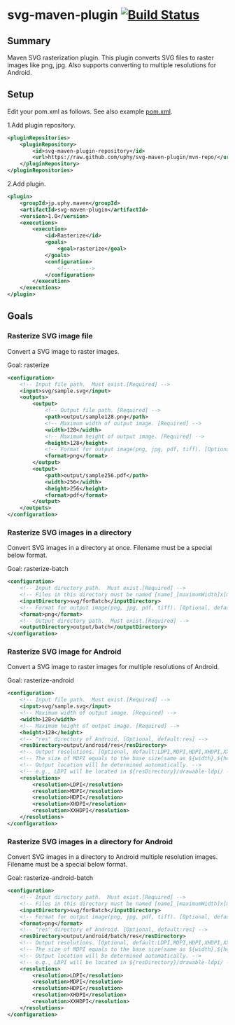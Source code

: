# svg-maven-plugin [![Build Status](https://travis-ci.org/uphy/svg-maven-plugin.svg?branch=develop)](https://travis-ci.org/uphy/svg-maven-plugin)

## Summary

Maven SVG rasterization plugin.
This plugin converts SVG files to raster images like png, jpg. 
Also supports converting to multiple resolutions for Android.

## Setup

Edit your pom.xml as follows.
See also example [pom.xml](https://github.com/uphy/svg-maven-plugin/blob/develop/sample/pom.xml).

1.Add plugin repository.

```xml
<pluginRepositories>
    <pluginRepository>
        <id>svg-maven-plugin-repository</id>
        <url>https://raw.github.com/uphy/svg-maven-plugin/mvn-repo/</url>
    </pluginRepository>
</pluginRepositories>
```

2.Add plugin.

```xml
<plugin>
    <groupId>jp.uphy.maven</groupId>
    <artifactId>svg-maven-plugin</artifactId>
    <version>1.0</version>
    <executions>
        <execution>
            <id>Rasterize</id>
            <goals>
                <goal>rasterize</goal>
            </goals>
            <configuration>
                <!-- ... -->
            </configuration>
        </execution>
    </executions>
</plugin>
```

## Goals
### Rasterize SVG image file
Convert a SVG image to raster images.

Goal: rasterize
```xml
<configuration>
    <!-- Input file path.  Must exist.[Required] -->
    <input>svg/sample.svg</input>
    <outputs>
        <output>
            <!-- Output file path. [Required] -->
            <path>output/sample128.png</path>
            <!-- Maximum width of output image. [Required] -->
            <width>128</width>
            <!-- Maximum height of output image. [Required] -->
            <height>128</height>
            <!-- Format for output image(png, jpg, pdf, tiff). [Optional, default:png] -->
            <format>png</format>
        </output>
        <output>
            <path>output/sample256.pdf</path>
            <width>256</width>
            <height>256</height>
            <format>pdf</format>
        </output>
    </outputs>
</configuration>
```

### Rasterize SVG images in a directory
Convert SVG images in a directory at once.
Filename must be a special below format.

Goal: rasterize-batch
```xml
<configuration>
    <!-- Input directory path.  Must exist.[Required] -->
    <!-- Files in this directory must be named [name]_[maximumWidth]x[maximumHeight].svg -->
    <inputDirectory>svg/forBatch</inputDirectory>
    <!-- Format for output image(png, jpg, pdf, tiff). [Optional, default:png] -->
    <format>png</format>
    <!-- Output directory path.  Must exist.[Required] -->
    <outputDirectory>output/batch</outputDirectory>
</configuration>
```

### Rasterize SVG image for Android
Convert a SVG image to raster images for multiple resolutions of Android.

Goal: rasterize-android
```xml
<configuration>
    <!-- Input file path.  Must exist.[Required] -->
    <input>svg/sample.svg</input>
    <!-- Maximum width of output image. [Required] -->
    <width>128</width>
    <!-- Maximum height of output image. [Required] -->
    <height>128</height>
    <!-- "res" directory of Android. [Optional, default:res] -->
    <resDirectory>output/android/res</resDirectory>
    <!-- Output resolutions. [Optional, default:LDPI,MDPI,HDPI,XHDPI,XXHDPI] -->
    <!-- The size of MDPI equals to the base size(same as ${width},${height}}).-->
    <!-- Output location will be determined automatically. -->
    <!-- e.g., LDPI will be located in ${resDirectory}/drawable-ldpi/ -->
    <resolutions>
        <resolution>LDPI</resolution>
        <resolution>MDPI</resolution>
        <resolution>HDPI</resolution>
        <resolution>XHDPI</resolution>
        <resolution>XXHDPI</resolution>
    </resolutions>
</configuration>
```

### Rasterize SVG images in a directory for Android
Convert SVG images in a directory to Android multiple resolution images.
Filename must be a special below format. 
 
Goal: rasterize-android-batch
```xml
<configuration>
    <!-- Input directory path.  Must exist.[Required] -->
    <!-- Files in this directory must be named [name]_[maximumWidth]x[maximumHeight].svg -->
    <inputDirectory>svg/forBatch</inputDirectory>
    <!-- Format for output image(png, jpg, pdf, tiff). [Optional, default:png] -->
    <format>png</format>
    <!-- "res" directory of Android. [Optional, default:res] -->
    <resDirectory>output/android/batch/res</resDirectory>
    <!-- Output resolutions. [Optional, default:LDPI,MDPI,HDPI,XHDPI,XXHDPI] -->
    <!-- The size of MDPI equals to the base size(same as ${width},${height}}).-->
    <!-- Output location will be determined automatically. -->
    <!-- e.g., LDPI will be located in ${resDirectory}/drawable-ldpi/ -->
    <resolutions>
        <resolution>LDPI</resolution>
        <resolution>MDPI</resolution>
        <resolution>HDPI</resolution>
        <resolution>XHDPI</resolution>
        <resolution>XXHDPI</resolution>
    </resolutions>
</configuration>
```